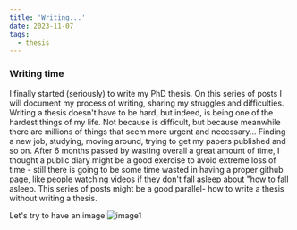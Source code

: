 ```yaml
---
title: 'Writing...'
date: 2023-11-07
tags:
  - thesis
---
```


### Writing time

I finally started (seriously) to write my PhD thesis.
On this series of posts I will document my process of writing, sharing my struggles and difficulties. 
Writing a thesis doesn't have to be hard, but indeed, is being one of the hardest things of my life. Not because is difficult, but because meanwhile there are millions of things that seem more urgent and necessary... Finding a new job, studying, moving around, trying to get my papers published and so on. 
After 6 months passed by wasting overall a great amount of time, I thought a public diary might be a good exercise to avoid extreme loss of time - still there is going to be some time wasted in having a proper github page, like people watching videos if they don't fall asleep about "how to fall asleep. 
This series of posts might be a good parallel- how to write a thesis without writing a thesis. 

Let's try to have an image
![image1](500x300.png)

